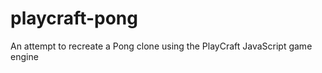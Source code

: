 playcraft-pong
==============

An attempt to recreate a Pong clone using the PlayCraft JavaScript game engine
